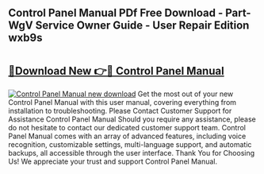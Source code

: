 ## Control Panel Manual PDf Free Download - Part-WgV Service Owner Guide - User Repair Edition wxb9s

# <h2><a href="http://cf2488.oget.top/?id=Control+Panel+Manual">🔗Download New 👉🔴 Control Panel Manual</a></h2>

[![Control Panel Manual new download](https://i.imgur.com/5g1atiW.png)](http://cf2488.oget.top/?id=Control+Panel+Manual)
Get the most out of your new Control Panel Manual with this user manual, covering everything from installation to troubleshooting. Please Contact Customer Support for Assistance Control Panel Manual Should you require any assistance, please do not hesitate to contact our dedicated customer support team. Control Panel Manual comes with an array of advanced features, including voice recognition, customizable settings, multi-language support, and automatic backups, all accessible through the user interface. Thank You for Choosing Us! We appreciate your trust and support Control Panel Manual.
